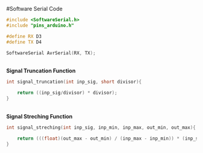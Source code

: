 #Software Serial Code
```c++
#include <SoftwareSerial.h>
#include "pins_arduino.h"

#define RX D3
#define TX D4

SoftwareSerial AvrSerial(RX, TX);
```
\
**Signal Truncation Function**
```c++
int signal_truncation(int inp_sig, short divisor){

	return ((inp_sig/divisor) * divisor);
}
```
\
**Signal Streching Function**
```c++
int signal_streching(int inp_sig, inp_min, inp_max, out_min, out_max){

	return (((float)(out_max - out_min) / (inp_max - inp_min)) * (inp_sig - inp_min));
}
```
